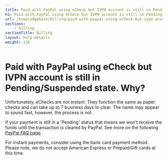 ```yaml
---
title: Paid with PayPal using eCheck but IVPN account is still in Pending/Suspended state. Why? - IVPN Help
h1: Paid with PayPal using eCheck but IVPN account is still in Pending/Suspended state. Why?
url: /knowledgebase/billing/paid-with-paypal-using-echeck-but-ivpn-account-is-still-in-pendingorsuspended-state-why/
sections:
    - billing
sectionTitle: Billing
layout: help-details
weight: 130
---
```

# Paid with PayPal using eCheck but IVPN account is still in Pending/Suspended state. Why?

Unfortunately, eChecks are not instant. They function the same as paper checks and can take up to 7 business days to clear. The name may appear to sound fast, however, the process is not.

If your payment is still in a 'Pending' status that means we won't receive the funds until the transaction is cleared by PayPal. See more on the following [PayPal FAQ page](https://www.paypal.com/us/smarthelp/article/i-sent-an-echeck,-but-the-payment-is-pending.-why-faq572).

For instant payments, consider using the bank card payment method. Please note, we do not accept American Express or Prepaid/Gift cards at this time.
